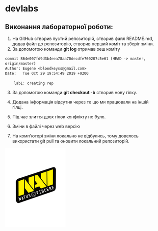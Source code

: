 # devlabs
## Виконання лабораторної роботи:
1. На GitHub створив пустий репозиторій, створив файл README.md, додав файл до репозиторію, створив перший коміт та зберіг зміни.
2. За допомогою команди **git log** отримав хеш коміту
```$ git log
commit 864e007fd9d3b4eea78aa70decdfe760207c5e61 (HEAD -> master, origin/master)
Author: Eugene <bloodkeyss@gmail.com>
Date:   Tue Oct 29 19:54:49 2019 +0200

    lab1: creating rep
```
3. За допомогою команди **git checkout -b** створив нову гілку.

4. Додана інформація відсутня через те що ми працювали на іншій гілці.

5. Під час злиття двох гілок конфлікту не було.

6. Зміни в файлі через web версію       

7. На комп'ютері зміни локально не відбулись, тому довелось використати git pull та оновити локальний репозиторій.

![alt text](navi.png)